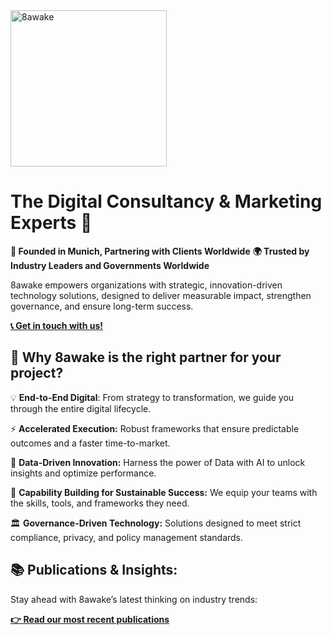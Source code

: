 <picture>
    <source media="(prefers-color-scheme: light)" srcset="https://assets.8awake.com/logo-github-black.png">
    <source media="(prefers-color-scheme: dark)" srcset="https://assets.8awake.com/logo-github-white.png">
    <img alt="8awake" src="[8awake](https://assets.8awake.com/logo-github-black.png)" width="250">
</picture>

<br>

# The Digital Consultancy & Marketing Experts 🚀

**🍺 Founded in Munich, Partnering with Clients Worldwide** **🌍 Trusted by Industry Leaders and Governments Worldwide**

8awake empowers organizations with strategic, innovation-driven technology solutions, designed to deliver measurable impact, strengthen governance, and ensure long-term success.

**[📞 Get in touch with us!](https://www.8awake.com/contact/)**

##  🎯 Why 8awake is the right partner for your project?

💡 **End-to-End Digital**: From strategy to transformation, we guide you through the entire digital lifecycle.

⚡ **Accelerated Execution:** Robust frameworks that ensure predictable outcomes and a faster time-to-market.

🧠 **Data-Driven Innovation:** Harness the power of Data with AI to unlock insights and optimize performance.

🏅 **Capability Building for Sustainable Success:** We equip your teams with the skills, tools, and frameworks they need.

🏛️ **Governance-Driven Technology:** Solutions designed to meet strict compliance, privacy, and policy management standards.

## 📚 Publications & Insights:

Stay ahead with 8awake’s latest thinking on industry trends:

**[👉 Read our most recent publications](https://www.8awake.com/insights/)**